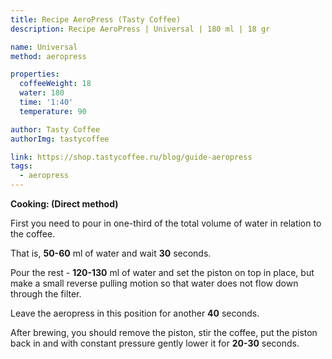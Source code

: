 ```yaml
---
title: Recipe AeroPress (Tasty Coffee)
description: Recipe AeroPress | Universal | 180 ml | 18 gr

name: Universal
method: aeropress

properties:
  coffeeWeight: 18
  water: 180
  time: '1:40'
  temperature: 90

author: Tasty Coffee
authorImg: tastycoffee

link: https://shop.tastycoffee.ru/blog/guide-aeropress
tags:
  - aeropress
---
```


__Cooking: (Direct method)__

First you need to pour in one-third of the total volume of water in relation to the coffee.

That is, __50-60__ ml of water and wait __30__ seconds.

Pour the rest - __120-130__ ml of water and set the piston on top in place, but make a small reverse pulling motion so that water does not flow down through the filter.

Leave the aeropress in this position for another __40__ seconds.

After brewing, you should remove the piston, stir the coffee, put the piston back in and with constant pressure gently lower it for __20-30__ seconds.

<br>
